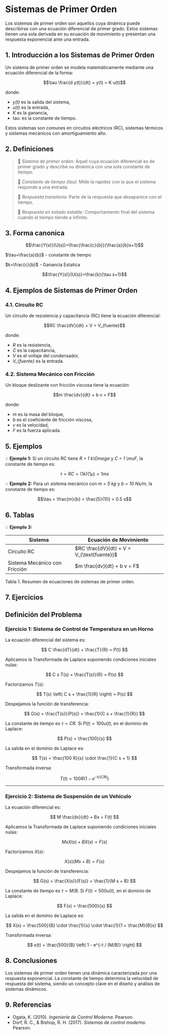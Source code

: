 # Sistemas de Primer Orden
Los sistemas de primer orden son aquellos cuya dinámica puede describirse con una ecuación diferencial de primer grado. Estos sistemas tienen una sola derivada en su ecuación de movimiento y presentan una respuesta exponencial ante una entrada.

## 1. Introducción a los Sistemas de Primer Orden
Un sistema de primer orden se modela matemáticamente mediante una ecuación diferencial de la forma:
```math
\tau \frac{d y(t)}{dt} + y(t) = K u(t)
```
donde:
- *y(t)* es la salida del sistema,
- *u(t)* es la entrada,
- *K* es la ganancia,
- tau: es la constante de tiempo.


Estos sistemas son comunes en circuitos eléctricos (RC), sistemas térmicos y sistemas mecánicos con amortiguamiento alto.

## 2. Definiciones
> 🔑 *Sistema de primer orden:* Aquel cuya ecuación diferencial es de primer grado y describe su dinámica con una sola constante de tiempo.
> 
> 🔑 *Constante de tiempo (tau):* Mide la rapidez con la que el sistema responde a una entrada.
> 
> 🔑 *Respuesta transitoria:* Parte de la respuesta que desaparece con el tiempo.
> 
> 🔑 *Respuesta en estado estable:* Comportamiento final del sistema cuando el tiempo tiende a infinito.

## 3. Forma canonica

$$\frac{Y(s)}{U(s)}=\frac{\frac{c}{b}}{\frac{a}{b}s+1}$$

$\tau=\frac{a}{b}$ - constante de tiempo

$k=\frac{c}{b}$ - Ganancia Estatica

$$\frac{Y(s)}{U(s)}=\frac{k}{\tau s+1}$$
## 4. Ejemplos de Sistemas de Primer Orden

### 4.1. Circuito RC
Un circuito de resistencia y capacitancia (RC) tiene la ecuación diferencial:
```math
RC \frac{dV}{dt} + V = V_{fuente}
```
donde:
- *R* es la resistencia,
- *C* es la capacitancia,
- *V* es el voltaje del condensador,
- *V_{fuente}* es la entrada.

### 4.2. Sistema Mecánico con Fricción
Un bloque deslizante con fricción viscosa tiene la ecuación:
```math
m \frac{dv}{dt} + b v = F
```
donde:
- *m* es la masa del bloque,
- *b* es el coeficiente de fricción viscosa,
- *v* es la velocidad,
- *F* es la fuerza aplicada.

## 5. Ejemplos
💡 **Ejemplo 1:**
Si un circuito RC tiene *R = 1 k\Omega* y *C = 1 \muF*, la constante de tiempo es:
```math
\tau = RC = (1k)(1\mu) = 1 ms
```

💡 **Ejemplo 2:**
Para un sistema mecánico con *m = 5 kg* y *b = 10 Ns/m*, la constante de tiempo es:
```math
\tau = \frac{m}{b} = \frac{5}{10} = 0.5 s
```

## 6. Tablas

💡 **Ejemplo 3:**

| Sistema | Ecuación de Movimiento |
|---------|----------------------|
| Circuito RC | $RC \frac{dV}{dt} + V = V_{\text{fuente}}$ |
| Sistema Mecánico con Fricción | $m \frac{dv}{dt} + b v = F$ |

Tabla 1. Resumen de ecuaciones de sistemas de primer orden.

## 7. Ejercicios

## Definición del Problema

### **Ejercicio 1: Sistema de Control de Temperatura en un Horno**  

La ecuación diferencial del sistema es:

$$
C \frac{dT}{dt} + \frac{T}{R} = P(t)
$$

Aplicamos la Transformada de Laplace suponiendo condiciones iniciales nulas:

$$
C s T(s) + \frac{T(s)}{R} = P(s)
$$

Factorizamos $T(s)$:

$$
T(s) \left( C s + \frac{1}{R} \right) = P(s)
$$

Despejamos la función de transferencia:

$$
G(s) = \frac{T(s)}{P(s)} = \frac{1}{C s + \frac{1}{R}}
$$

La constante de tiempo es $\tau = C R$. Si $P(t) = 100 u(t)$, en el dominio de Laplace:

$$
P(s) = \frac{100}{s}
$$

La salida en el dominio de Laplace es:

$$
T(s) = \frac{100 R}{s} \cdot \frac{1}{C s + 1}
$$

Transformada inversa:

$$
T(t) = 100 R \left( 1 - e^{-t / (C R)} \right)
$$

---

### **Ejercicio 2: Sistema de Suspensión de un Vehículo**  

La ecuación diferencial es:

$$
M \frac{dx}{dt} + Bx = F(t)
$$

Aplicamos la Transformada de Laplace suponiendo condiciones iniciales nulas:

$$
M s X(s) + B X(s) = F(s)
$$

Factorizamos $X(s)$:

$$
X(s) \left( M s + B \right) = F(s)
$$

Despejamos la función de transferencia:

$$
G(s) = \frac{X(s)}{F(s)} = \frac{1}{M s + B}
$$

La constante de tiempo es $\tau = M / B$. Si $F(t) = 500 u(t)$, en el dominio de Laplace:

$$
F(s) = \frac{500}{s}
$$

La salida en el dominio de Laplace es:

$$
X(s) = \frac{500}{B} \cdot \frac{1}{s} \cdot \frac{1}{1 + \frac{M}{B}s}
$$

Transformada inversa:

$$
x(t) = \frac{500}{B} \left( 1 - e^{-t / (M/B)} \right)
$$


## 8. Conclusiones
Los sistemas de primer orden tienen una dinámica caracterizada por una respuesta exponencial. La constante de tiempo determina la velocidad de respuesta del sistema, siendo un concepto clave en el diseño y análisis de sistemas dinámicos.

## 9. Referencias
- Ogata, K. (2010). *Ingeniería de Control Moderna*. Pearson.
- Dorf, R. C., & Bishop, R. H. (2017). *Sistemas de control moderno*. Pearson.

